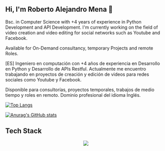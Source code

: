 ## Hi, I'm Roberto Alejandro Mena 👋
Bsc. in Computer Science with +4 years of experience in Python Development and API Development.
I'm currently working on the field of video creation and video editing for social networks such as Youtube and Facebook.

Available for On-Demand consultancy, temporary Projects and remote Roles.

[ES]
Ingeniero en computación con +4 años de experiencia en Desarrollo en Python y Desarrollo de APIs Restful.
Actualmente me encuentro trabajando en proyectos de creación y edición de videos para redes sociales como Youtube y Facebook.

Disponible para consultorías, proyectos temporales, trabajos de medio tiempo y roles en remoto. Dominio profesional del idioma Inglés.

[![Top Langs](https://github-readme-stats.vercel.app/api/top-langs/?username=angeluz-07&size_weight=0.5&count_weight=0.99&layout=compact)](https://github.com/anuraghazra/github-readme-stats)

[![Anurag's GitHub stats](https://github-readme-stats.vercel.app/api?username=Angeluz-07&hide=contribs&show_icons=true&rank_icon=github)](https://github.com/anuraghazra/github-readme-stats)

## Tech Stack
<p align="center">
  <a href="https://skillicons.dev">
    <img src="https://skillicons.dev/icons?i=python,vscode,flask,fastapi,django,docker,git,github,rabbitmq,aws,gcp,azure,cassandra,postgres,mongo,mysql,java,net,html,css" />
  </a>
</p>

<!--
**Angeluz-07/Angeluz-07** is a ✨ _special_ ✨ repository because its `README.md` (this file) appears on your GitHub profile.

Here are some ideas to get you started:

- 🔭 I’m currently working on ...
- 🌱 I’m currently learning ...
- 👯 I’m looking to collaborate on ...
- 🤔 I’m looking for help with ...
- 💬 Ask me about ...
- 📫 How to reach me: ...
- 😄 Pronouns: ...
- ⚡ Fun fact: ...
-->
